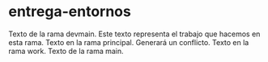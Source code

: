 # entrega-entornos
Texto de la rama devmain.
Este texto representa el trabajo que hacemos en esta rama.
Texto en la rama principal. Generará un conflicto.
Texto en la rama work.
Texto de la rama main.
